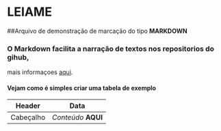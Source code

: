# LEIAME

##Arquivo de demonstração de marcação do tipo **MARKDOWN**

### O Markdown facilita a narração de textos nos repositorios do gihub,
mais informaçoes [aqui](https://docs.microsoft.com/pt-br/contribute/how-to-write-use-markdown).

#### Vejam como é simples criar uma tabela de exemplo

Header | Data
-- | --
Cabeçalho | _Conteúdo_ **AQUI**
